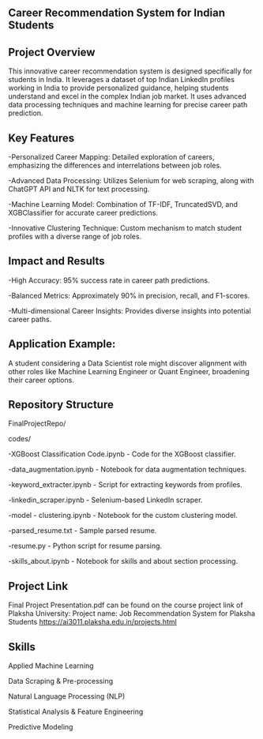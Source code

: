 
## Career Recommendation System for Indian Students


## Project Overview

This innovative career recommendation system is designed specifically for students in India. It leverages a dataset of top Indian LinkedIn profiles working in India to provide personalized guidance, helping students understand and excel in the complex Indian job market. It uses advanced data processing techniques and machine learning for precise career path prediction.


## Key Features

  
  -Personalized Career Mapping: Detailed exploration of careers, emphasizing the differences and interrelations between job roles.
  
  -Advanced Data Processing: Utilizes Selenium for web scraping, along with ChatGPT API and NLTK for text processing.
  
  -Machine Learning Model: Combination of TF-IDF, TruncatedSVD, and XGBClassifier for accurate career predictions.
  
  -Innovative Clustering Technique: Custom mechanism to match student profiles with a diverse range of job roles.


## Impact and Results


  -High Accuracy: 95% success rate in career path predictions.
  
  -Balanced Metrics: Approximately 90% in precision, recall, and F1-scores.
  
  -Multi-dimensional Career Insights: Provides diverse insights into potential career paths.


## Application Example:

A student considering a Data Scientist role might discover alignment with other roles like Machine Learning Engineer or Quant Engineer, broadening their career options.


## Repository Structure


FinalProjectRepo/

codes/

  -XGBoost Classification Code.ipynb - Code for the XGBoost classifier.
  
  -data_augmentation.ipynb - Notebook for data augmentation techniques.
  
  -keyword_extracter.ipynb - Script for extracting keywords from profiles.
  
  -linkedin_scraper.ipynb - Selenium-based LinkedIn scraper.
  
  -model - clustering.ipynb - Notebook for the custom clustering model.
  
  -parsed_resume.txt - Sample parsed resume.
  
  -resume.py - Python script for resume parsing.
  
  -skills_about.ipynb - Notebook for skills and about section processing.

##  Project Link
Final Project Presentation.pdf can be found on the course project link of Plaksha University:
Project name: Job Recommendation System for Plaksha Students
https://ai3011.plaksha.edu.in/projects.html

## Skills

  Applied Machine Learning
  
  Data Scraping & Pre-processing
  
  Natural Language Processing (NLP)
  
  Statistical Analysis & Feature Engineering
  
  Predictive Modeling

